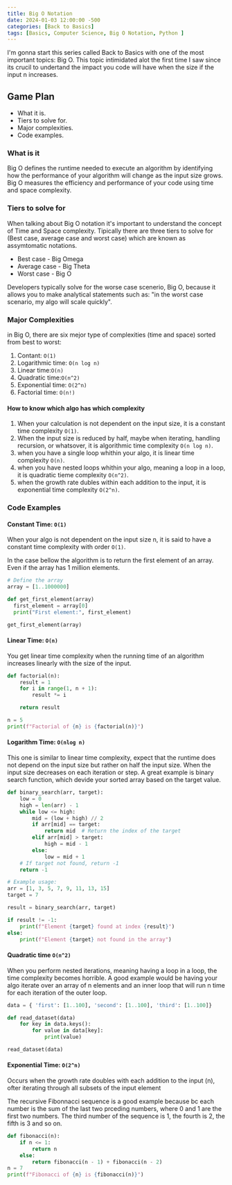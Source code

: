 ```yaml
---
title: Big O Notation
date: 2024-01-03 12:00:00 -500
categories: [Back to Basics]
tags: [Basics, Computer Science, Big O Notation, Python ]
---
```



I'm gonna start this series called Back to Basics with one of the most important topics: Big O. This topic 
intimidated alot the first time I saw since its crucil to undertand the impact you code will have when the size if the input n increases.

## Game Plan

* What it is.
* Tiers to solve for.
* Major complexities.
* Code examples.


### What is it

Big O defines the runtime needed to execute an algorithm by identifying how the performance of your algorithm will change as the input size grows. Big O measures the efficiency and performance of your code using time and space complexity.

### Tiers to solve for

When talking about Big O notation it's important to understand the concept of Time and Space complexity.
Tipically there are three tiers to solve for (Best case, average case and worst case) which are known as assymtomatic notations.

- Best case - Big Omega
- Average case - Big Theta
- Worst case - Big O

Developers typically solve for the worse case scenerio, Big O, because it allows you to make analytical statements such as: "in the worst case scenario, my algo will scale quickly".

### Major Complexities

in Big O, there are six mejor type of complexities (time and space) sorted from best to worst:

1. Contant: `O(1)`
2. Logarithmic time: `O(n log n)`
3. Linear time:`O(n)`
4. Quadratic time:`O(n^2)`
5. Exponential time: `O(2^n)`
6. Factorial time: `O(n!)`

#### How to know which algo has which complexity

1. When your calculation is not dependent on the input size, it is a constant time complexity `O(1)`.
2. When the input size is reduced by half, maybe when iterating, handling recursion, or whatsover, it is algorithmic time complexity `O(n log n)`.
3. when you have a single loop whithin your algo, it is linear time complexity `O(n)`.
4. when you have nested loops whithin your algo, meaning a loop in a loop, it is quadratic tieme complexity `O(n^2)`.
5. when the growth rate dubles within each addition to the input, it is exponential time complexity `O(2^n)`.


### Code Examples

#### Constant Time: `O(1)`

When your algo is not dependent on the input size n, it is said to have a constant time complexity with order `O(1)`. 

In the case bellow the algorithm is to return the first element of an array. Even if the array has 1 million elements.

```python
# Define the array
array = [1..1000000]

def get_first_element(array)
  first_element = array[0]
  print("First element:", first_element)

get_first_element(array)
```
#### Linear Time: `O(n)`
You get linear time complexity when the running time of an algorithm increases linearly with the size of the input.

```python
def factorial(n):
    result = 1
    for i in range(1, n + 1):
        result *= i

    return result

n = 5
print(f"Factorial of {n} is {factorial(n)}")
```

#### Logarithm Time: `O(nlog n)`
This one is similar to linear time complexity, expect that the runtime does not depend on the input size but rather on half the input size. When the input size decreases on each iteration or step. A great example is binary search function, which devide your sorted array based on the target value.

```python
def binary_search(arr, target):
    low = 0
    high = len(arr) - 1
    while low <= high:
        mid = (low + high) // 2
        if arr[mid] == target:
            return mid  # Return the index of the target
        elif arr[mid] > target:
            high = mid - 1
        else:
            low = mid + 1
    # If target not found, return -1
    return -1

# Example usage:
arr = [1, 3, 5, 7, 9, 11, 13, 15]
target = 7

result = binary_search(arr, target)

if result != -1:
    print(f"Element {target} found at index {result}")
else:
    print(f"Element {target} not found in the array")

```


#### Quadratic time `O(n^2)`
When you perform nested iterations, meaning having a loop in a loop, the time complexity becomes horrible.
A good example would be having your algo iterate over an array of n elements and an inner loop that will run n time for each iteration of the outer loop.

```python
data = { 'first': [1..100], 'second': [1..100], 'third': [1..100]}

def read_dataset(data)
    for key in data.keys():
        for value in data[key]:
            print(value)

read_dataset(data)
```

#### Exponential Time: `O(2^n)`

Occurs when the growth rate doubles with each addition to the input (n), ofter iterating through all subsets of the input element

The recursive Fibonnacci sequence is a good example because bc each number is the sum of the last two prceding numbers, where 0 and 1 are the first two numbers. The third number of the sequence is 1, the fourth is 2, the fifth is 3 and so on.

```python
def fibonacci(n):
    if n <= 1:
        return n
    else:
        return fibonacci(n - 1) + fibonacci(n - 2)
n = 7
print(f"Fibonacci of {n} is {fibonacci(n)}")

```
